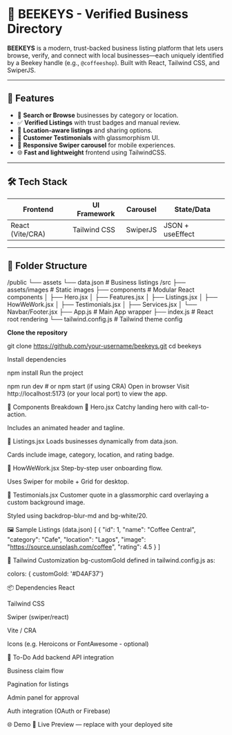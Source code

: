# 🐝 BEEKEYS - Verified Business Directory

**BEEKEYS** is a modern, trust-backed business listing platform that lets users browse, verify, and connect with local businesses—each uniquely identified by a Beekey handle (e.g., `@coffeeshop`). Built with React, Tailwind CSS, and SwiperJS.

---

## 🚀 Features

- 🔎 **Search or Browse** businesses by category or location.
- ✅ **Verified Listings** with trust badges and manual review.
- 📍 **Location-aware listings** and sharing options.
- 💬 **Customer Testimonials** with glassmorphism UI.
- 📱 **Responsive Swiper carousel** for mobile experiences.
- 🌐 **Fast and lightweight** frontend using TailwindCSS.

---

## 🛠️ Tech Stack

| Frontend         | UI Framework       | Carousel         | State/Data     |
|------------------|--------------------|------------------|----------------|
| React (Vite/CRA) | Tailwind CSS       | SwiperJS         | JSON + useEffect |

---

## 📁 Folder Structure

/public
└── assets
└── data.json # Business listings
/src
├── assets/images # Static images
├── components # Modular React components
│ ├── Hero.jsx
│ ├── Features.jsx
│ ├── Listings.jsx
│ ├── HowWeWork.jsx
│ ├── Testimonials.jsx
│ ├── Services.jsx
│ └── Navbar/Footer.jsx
├── App.js # Main App wrapper
├── index.js # React root rendering
└── tailwind.config.js # Tailwind theme config

 **Clone the repository**

   git clone https://github.com/your-username/beekeys.git
   cd beekeys

   Install dependencies

npm install
Run the project

npm run dev   # or npm start (if using CRA)
Open in browser
Visit http://localhost:5173 (or your local port) to view the app.

🧩 Components Breakdown
🔸 Hero.jsx
Catchy landing hero with call-to-action.

Includes an animated header and tagline.

🔸 Listings.jsx
Loads businesses dynamically from data.json.

Cards include image, category, location, and rating badge.

🔸 HowWeWork.jsx
Step-by-step user onboarding flow.

Uses Swiper for mobile + Grid for desktop.

🔸 Testimonials.jsx
Customer quote in a glassmorphic card overlaying a custom background image.

Styled using backdrop-blur-md and bg-white/20.

🖼️ Sample Listings (data.json)
[
  {
    "id": 1,
    "name": "Coffee Central",
    "category": "Cafe",
    "location": "Lagos",
    "image": "https://source.unsplash.com/coffee",
    "rating": 4.5
  }
]


🎨 Tailwind Customization
bg-customGold defined in tailwind.config.js as:

colors: {
  customGold: '#D4AF37'}

📦 Dependencies
React

Tailwind CSS

Swiper (swiper/react)

Vite / CRA

Icons (e.g. Heroicons or FontAwesome - optional)

📌 To-Do
 Add backend API integration

 Business claim flow

 Pagination for listings

 Admin panel for approval

 Auth integration (OAuth or Firebase)


 🌐 Demo
🔗 Live Preview — replace with your deployed site
